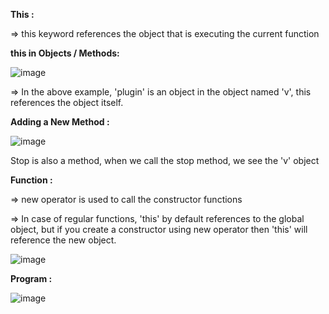 **This :**

=> this keyword references the object that is executing the current function

**this in Objects / Methods:**

![image](https://user-images.githubusercontent.com/40134790/145705437-5dcbc83d-a376-4075-9f46-066310280e68.png)

=> In the above example, 'plugin' is an object in the object named 'v', this references the object itself.

**Adding a New Method :**

![image](https://user-images.githubusercontent.com/40134790/145705538-1e28c2f0-c654-4604-b551-d2ee7d5ed471.png)

Stop is also a method, when we call the stop method, we see the 'v' object

**Function :**

=> new operator is used to call the constructor functions

=> In case of regular functions, 'this' by default references to the global object, but if you create a constructor using new operator then 'this' will reference the new object.

![image](https://user-images.githubusercontent.com/40134790/145705790-5e1bc46e-e431-4e77-976b-483f2a750bd0.png)

**Program :** 

![image](https://user-images.githubusercontent.com/40134790/145705854-9ff42ca1-3295-4be7-9dd9-060f970a2420.png)
